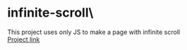 # infinite-scroll\
This project uses only JS to make a page with infinite scroll\
[Project link](https://lucaslima7027.github.io/infinite-scroll/)
